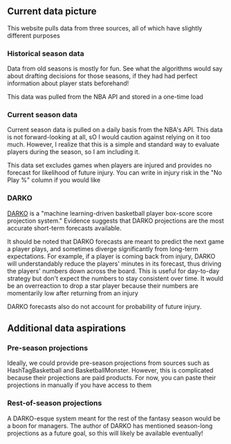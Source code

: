 ## Current data picture

This website pulls data from three sources, all of which have slightly different purposes

### Historical season data

Data from old seasons is mostly for fun. See what the algorithms would say about drafting decisions for those seasons, if they had had perfect information about player stats beforehand! 

This data was pulled from the NBA API and stored in a one-time load

### Current season data

Current season data is pulled on a daily basis from the NBA's API. This data is not forward-looking at all, sO I would caution against relying on it too much. However, I realize that this 
is a simple and standard way to evaluate players during the season, so I am including it. 

This data set excludes games when players are injured and provides no forecast for likelihood of future injury. You can write in injury risk in the "No Play %" column if you would like 

### DARKO

[DARKO](https://apanalytics.shinyapps.io/DARKO/) is a "machine learning-driven basketball player box-score score projection system." Evidence suggests that DARKO projections are the most 
accurate short-term forecasts available. 

It should be noted that DARKO forecasts are meant to predict the next game a player plays, and sometimes diverge significantly from long-term expectations. For example, if a player is 
coming back from injury, DARKO will understandably reduce the players' minutes in its forecast, thus driving the players' numbers down across the board. This is useful for day-to-day
strategy but don't expect the numbers to stay consistent over time. It would be an overreaction to drop a star player because their numbers are momentarily low after returning from an injury

DARKO forecasts also do not account for probability of future injury. 

## Additional data aspirations

### Pre-season projections

Ideally, we could provide pre-season projections from sources such as HashTagBasketball and BasketballMonster. However, this is complicated because their projections are paid products. For 
now, you can paste their projections in manually if you have access to them

### Rest-of-season projections

A DARKO-esque system meant for the rest of the fantasy season would be a boon for managers. The author of DARKO has mentioned season-long projections as a future goal, so this will likely be 
available eventually!
